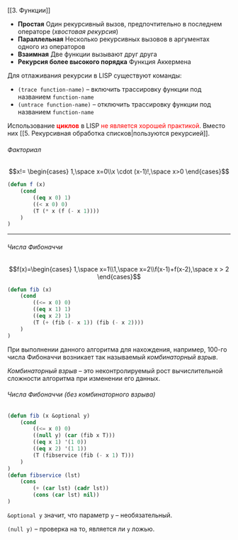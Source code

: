 [[3. Функции]]

- **Простая**
	Один рекурсивный вызов, предпочтительно в последнем операторе (*хвостовая рекурсия*)
- **Параллельная**
	Несколько рекурсивных вызовов в аргументах одного из операторов
- **Взаимная**
	Две функции вызывают друг друга
- **Рекурсия более высокого порядка**
	Функция Аккермена

Для отлаживания рекурсии в LISP существуют команды:

- `(trace function-name)` – включить трассировку функции под названием `function-name`
- `(untrace function-name)` – отключить трассировку функции под названием `function-name`

Использование <span style="color:red"><b>циклов</b></span> в LISP <span style="color:red">не является хорошей практикой</span>. Вместо них [[5. Рекурсивная обработка списков|пользуются рекурсией]].

###### Факториал

$$x!= \begin{cases} 1,\space x=0\\x \cdot (x-1)!,\space x>0 \end{cases}$$

```lisp
(defun f (x)
	(cond
		((eq x 0) 1)
		((< x 0) 0)
		(T (* x (f (- x 1))))
	)
)
```

<hr>

###### Числа Фибоначчи

$$f(x)=\begin{cases} 1,\space x=1\\1,\space x=2\\f(x-1)+f(x-2),\space x > 2 \end{cases}$$

```lisp
(defun fib (x)
	(cond
		((<= x 0) 0)
		((eq x 1) 1)
		((eq x 2) 1)
		(T (+ (fib (- x 1)) (fib (- x 2))))
	)
)
```

При выполнении данного алгоритма для нахождения, например, 100-го числа Фибоначчи возникает так называемый *комбинаторный взрыв*.

*Комбинаторный взрыв* – это неконтролируемый рост вычислительной сложности алгоритма при изменении его данных.
###### Числа Фибоначчи (без комбинаторного взрыва)

```lisp
(defun fib (x &optional y)
	(cond
		((<= x 0) 0)
		((null y) (car (fib x T)))
		((eq x 1) '(1 0))
		((eq x 2) '(1 1))
		(T (fibservice (fib (- x 1) T))) 
	)
)
(defun fibservice (lst)
	(cons
		(+ (car lst) (cadr lst))
		(cons (car lst) nil))
)
```

`&optional y` значит, что параметр `y` – необязательный.

`(null y)` – проверка на то, является ли `y` ложью.